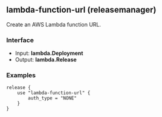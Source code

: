 <!-- This file was generated via `make gen/integrations-hcl` -->
## lambda-function-url (releasemanager)

Create an AWS Lambda function URL.

### Interface

- Input: **lambda.Deployment**
- Output: **lambda.Release**

### Examples

```hcl
release {
	use "lambda-function-url" {
		auth_type = "NONE"
	}
}
```

